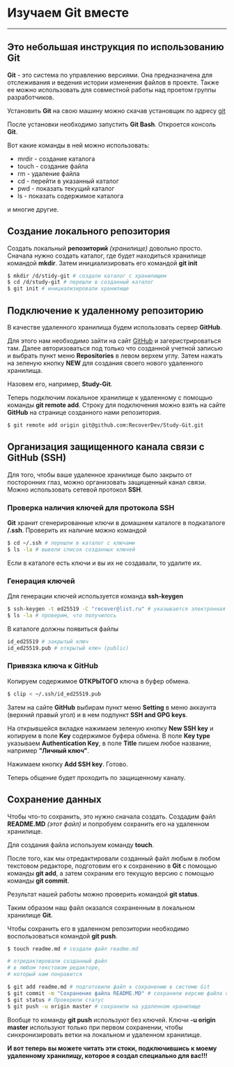 # Изучаем Git вместе

---


## Это небольшая инструкция по использованию Git

**Git** - это система по управлению версиями. Она предназначена для отслеживания и ведения истории изменения файлов в проекте. Также ее можно использовать для совместной работы над проетом группы разработчиков.

Установить **Git** на свою машину можно скачав установщик по адресу [git](https://git-scm.com/downloads "Git dounload")


После установки необходимо запустить __Git Bash__. Откроется консоль **Git**.

Вот какие команды в ней можно использовать:

* mrdir - создание каталога
* touch - создание файла
* rm - удаление файла
* cd - перейти в указанный каталог
* pwd - показать текущий каталог
* ls - показать содержимое каталога

и многие другие.

## Создание локального репозитория

Создать локальный __репозиторий__ *(хранилище)* довольно просто.
Сначала нужно создать каталог, где будет находиться хранилище командой **mkdir**. Затем инициализировать его командой **git init**

```bash
$ mkdir /d/stidy-git # создали каталог с хранилищем
$ cd /d/study-git # перешли в созданный каталог
$ git init # инициализировали хранилище
```

## Подключение к удаленному репозиторию

В качестве удаленного хранилища будем использовать сервер **GitHub**.

Для этого нам необходимо зайти на сайт [GitHub](https://github.com) и загеристрироваться там. Далее авторизоваться под только что созданной учетной записью и выбрать пункт меню **Repositories** в левом верхем углу. Затем нажать на зеленую кнопку **NEW** для создания своего нового удаленного хранилища.

Назовем его, например, **Study-Git**.

Теперь подключим локальное хранилище к удаленному с помощью команды **git remote add**. Строку для подключения можно взять на сайте __GitHub__ на странице созданного нами репозитория.

```bash
$ git remote add origin git@github.com:RecoverDev/Study-Git.git
``` 

## Организация защищенного канала связи с GitHub (SSH)

Для того, чтобы ваше удаленное хранилище было закрыто от посторонних глаз, можно организовать защищенный канал связи. Можно использовать сетевой протокол **SSH**.

### Проверка наличия ключей для протокола SSH

**Git** хранит сгенерированные ключи в домашнем каталоге в подкаталоге **/.ssh**.
Проверить их наличие можно командой

```bash
$ cd ~/.ssh # перешли в каталог с ключами
$ ls -la # вывели список созданных ключей
```

Если в каталоге есть ключи и вы их не создавали, то удалите их.

### Генерация ключей

Для генерации ключей используется команда **ssh-keygen**

```bash
$ ssh-keygen -t ed25519 -C "recover@list.ru" # указывается электронная почта к которой привязан аккаунт на GitHub
$ ls -la # проверим, что получилось
```

В каталоге должны появиться файлы

```bash
id_ed25519 # закрытый ключ
id_ed25519.pub # открытый ключ (public)
```

### Привязка ключа к GitHub

Копируем содержимое **ОТКРЫТОГО** ключа в буфер обмена.
```bash
$ clip < ~/.ssh/id_ed25519.pub
```

Затем на сайте **GitHub** выбирам пункт меню **Setting** в меню аккаунта (верхний правый угол) и в нем подпункт **SSH and GPG keys**.

На открывшейся вкладке нажимаем зеленую кнопку **New SSH key** и копируем в поле __Key__ содержимое буфера обмена. В поле **Key type** указываем **Authentication Key**, в поле **Title** пишем любое название, например **"Личный ключ"**.

Нажимаем кнопку **Add SSH key**. Готово.

Теперь общение будет проходить по защищенному каналу.


## Сохранение данных

Чтобы что-то сохранить, это нужно сначала создать. Создадим файл **README.MD** _(этот файл)_ и попробуем сохранить его на удаленном хранилище.

Для создания файла используем команду **touch**.

После того, как мы отредактировали созданный файл любым в любом текстовом редакторе, подготовим его к сохранению в __Git__ с помощью команды **git add**, а затем сохраним его текущую версию с помощью команды **git commit**.

Результат нашей работы можно проверить командой **git status**.

Таким образом наш файл оказался сохраненным в локальном хранилище **Git**. 

Чтобы сохранить его в удаленном репозитории необходимо воспользоваться командой **git push**.

```bash
$ touch readme.md # создали файл readme.md

# отредактировали созданный файл
# в любом текстовом редакторе,
# который нам понравится

$ git add readme.md # подготовили файл к сохранению в системе Git
$ git commit -m "Сохранение файла README.MD" # сохранили версию файла с описанием ( -m "Описание")
$ git status # Проверили статус
$ git push -u origin master # сохранили на удаленном хранилище
```
Вообще то команду **git push** используют без ключей. Ключи **-u origin master** используют только при первом сохранении, чтобы синхронизировать ветки на локальном и удаленном хранилище.

__И вот теперь вы можете читать эти стоки, подключившись к моему удаленному хранилищу, которое я создал специально для вас!!!__



